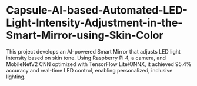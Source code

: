 # Capsule-AI-based-Automated-LED-Light-Intensity-Adjustment-in-the-Smart-Mirror-using-Skin-Color
This project develops an AI-powered Smart Mirror that adjusts LED light intensity based on skin tone. Using Raspberry Pi 4, a camera, and MobileNetV2 CNN optimized with TensorFlow Lite/ONNX, it achieved 95.4% accuracy and real-time LED control, enabling personalized, inclusive lighting.
